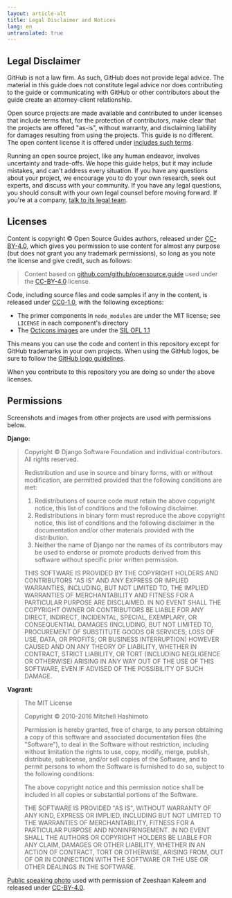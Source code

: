 ```yaml
---
layout: article-alt
title: Legal Disclaimer and Notices
lang: en
untranslated: true
---
```

 
## Legal Disclaimer

GitHub is not a law firm. As such, GitHub does not provide legal advice. The material in this guide does not constitute legal advice nor does contributing to the guide or communicating with GitHub or other contributors about the guide create an attorney-client relationship.

Open source projects are made available and contributed to under licenses that include terms that, for the protection of contributors, make clear that the projects are offered "as-is", without warranty, and disclaiming liability for damages resulting from using the projects. This guide is no different. The open content license it is offered under [includes such terms](https://creativecommons.org/licenses/by/4.0/legalcode#s5).

Running an open source project, like any human endeavor, involves uncertainty and trade-offs. We hope this guide helps, but it may include mistakes, and can't address every situation. If you have any questions about your project, we encourage you to do your own research, seek out experts, and discuss with your community. If you have any legal questions, you should consult with your own legal counsel before moving forward. If you're at a company, [talk to its legal team](../legal/#what-does-my-companys-legal-team-need-to-know).

## Licenses

Content is copyright © Open Source Guides authors, released under [CC-BY-4.0](https://creativecommons.org/licenses/by/4.0/), which gives you permission to use content for almost any purpose (but does not grant you any trademark permissions), so long as you note the license and give credit, such as follows:

> Content based on [github.com/github/opensource.guide](https://github.com/github/opensource.guide) used under the [CC-BY-4.0](https://creativecommons.org/licenses/by/4.0/) license.

Code, including source files and code samples if any in the content, is released under [CC0-1.0](https://creativecommons.org/publicdomain/zero/1.0/), with the following exceptions:

* The primer components in `node_modules` are under the MIT license; see `LICENSE` in each component's directory
* The [Octicons images](https://octicons.github.com) are under the [SIL OFL 1.1](https://scripts.sil.org/ofl)

This means you can use the code and content in this repository except for GitHub trademarks in your own projects. When using the GitHub logos, be sure to follow the [GitHub logo guidelines](https://github.com/logos).

When you contribute to this repository you are doing so under the above licenses.

## Permissions

Screenshots and images from other projects are used with permissions below.

**Django:**

> Copyright © Django Software Foundation and individual contributors.
> All rights reserved.
>
> Redistribution and use in source and binary forms, with or without modification,
> are permitted provided that the following conditions are met:
>
> 1. Redistributions of source code must retain the above copyright notice,
>    this list of conditions and the following disclaimer.
> 2. Redistributions in binary form must reproduce the above copyright
>    notice, this list of conditions and the following disclaimer in the
>    documentation and/or other materials provided with the distribution.
> 3. Neither the name of Django nor the names of its contributors may be used
>    to endorse or promote products derived from this software without
>    specific prior written permission.
>
> THIS SOFTWARE IS PROVIDED BY THE COPYRIGHT HOLDERS AND CONTRIBUTORS "AS IS" AND
> ANY EXPRESS OR IMPLIED WARRANTIES, INCLUDING, BUT NOT LIMITED TO, THE IMPLIED
> WARRANTIES OF MERCHANTABILITY AND FITNESS FOR A PARTICULAR PURPOSE ARE
> DISCLAIMED. IN NO EVENT SHALL THE COPYRIGHT OWNER OR CONTRIBUTORS BE LIABLE FOR
> ANY DIRECT, INDIRECT, INCIDENTAL, SPECIAL, EXEMPLARY, OR CONSEQUENTIAL DAMAGES
> (INCLUDING, BUT NOT LIMITED TO, PROCUREMENT OF SUBSTITUTE GOODS OR SERVICES;
> LOSS OF USE, DATA, OR PROFITS; OR BUSINESS INTERRUPTION) HOWEVER CAUSED AND ON
> ANY THEORY OF LIABILITY, WHETHER IN CONTRACT, STRICT LIABILITY, OR TORT
> (INCLUDING NEGLIGENCE OR OTHERWISE) ARISING IN ANY WAY OUT OF THE USE OF THIS
> SOFTWARE, EVEN IF ADVISED OF THE POSSIBILITY OF SUCH DAMAGE.

**Vagrant:**

> The MIT License
>
> Copyright © 2010-2016 Mitchell Hashimoto
>
> Permission is hereby granted, free of charge, to any person obtaining a copy
> of this software and associated documentation files (the "Software"), to deal
> in the Software without restriction, including without limitation the rights
> to use, copy, modify, merge, publish, distribute, sublicense, and/or sell
> copies of the Software, and to permit persons to whom the Software is
> furnished to do so, subject to the following conditions:
>
> The above copyright notice and this permission notice shall be included in
> all copies or substantial portions of the Software.
>
> THE SOFTWARE IS PROVIDED "AS IS", WITHOUT WARRANTY OF ANY KIND, EXPRESS OR
> IMPLIED, INCLUDING BUT NOT LIMITED TO THE WARRANTIES OF MERCHANTABILITY,
> FITNESS FOR A PARTICULAR PURPOSE AND NONINFRINGEMENT. IN NO EVENT SHALL THE
> AUTHORS OR COPYRIGHT HOLDERS BE LIABLE FOR ANY CLAIM, DAMAGES OR OTHER
> LIABILITY, WHETHER IN AN ACTION OF CONTRACT, TORT OR OTHERWISE, ARISING FROM,
> OUT OF OR IN CONNECTION WITH THE SOFTWARE OR THE USE OR OTHER DEALINGS IN
> THE SOFTWARE.

[Public speaking photo](../finding-users/#go-where-your-projects-audience-is-offline) used with permission of Zeeshaan Kaleem and released under [CC-BY-4.0](https://creativecommons.org/licenses/by/4.0/).
